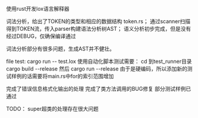 使用rust开发lox语言解释器

词法分析，给出了TOKEN的类型和相应的数据结构 token.rs；
通过scanner扫描得到TOKEN流，传入parser构建语法分析树AST；
语义分析初步完成，但是没有经过DEBUG，仅确保编译通过

词法分析部分有很多问题，生成AST并不健壮。

file test: cargo run -- test.lox
使用自动化脚本测试需要：
cd 到test_runner目录  cargo build --release
然后  cargo run --release
由于是硬编码，所以添加新的测试样例的话需要将main.rs中for的索引范围增加



完成了错误信息格式化输出的处理
完成了类方法调用的BUG修复
部分测试样例已通过




TODO：
super超类的处理存在很大问题
